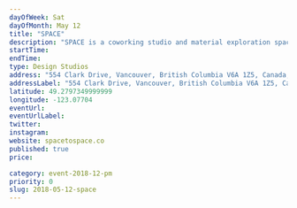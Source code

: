 ```yaml
---
dayOfWeek: Sat
dayOfMonth: May 12
title: "SPACE"
description: "SPACE is a coworking studio and material exploration space in which members show up, evolve and contribute through their own personal practice. <br> <br> During your visit to SPACE you'll see a diversity of work from a variety of different artistic and design practices in the open studio environment. We hold SPACE for collisions between people and their ideas.<br> Our feature displays we be highlighting examples of work that has emerged from this collaborative environment. <br> <br> SPACE has taken leadership by strategically designing a space in which design-minded people can grow, explore new ideas, take action and produce results. We're embedded within our community, and believe in the difference we can make in our city by a hyper-local network of human connections."
startTime: 
endTime: 
type: Design Studios
address: "554 Clark Drive, Vancouver, British Columbia V6A 1Z5, Canada, Vancouver, BC, Canada"
addressLabel: "554 Clark Drive, Vancouver, British Columbia V6A 1Z5, Canada"
latitude: 49.2797349999999
longitude: -123.07704
eventUrl: 
eventUrlLabel: 
twitter: 
instagram: 
website: spacetospace.co
published: true
price: 

category: event-2018-12-pm
priority: 0
slug: 2018-05-12-space
---
```


